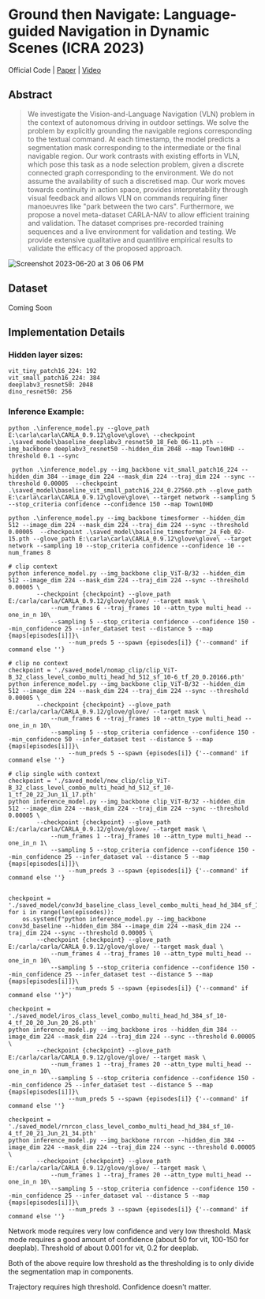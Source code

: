 # Ground then Navigate: Language-guided Navigation in Dynamic Scenes (ICRA 2023)

Official Code | [Paper](https://arxiv.org/pdf/2209.11972.pdf) | [Video](https://youtu.be/bSwtb6APGns)

## Abstract
> We investigate the Vision-and-Language Navigation (VLN) problem in the context of autonomous driving in outdoor settings. We solve the problem by explicitly grounding the navigable regions corresponding to the textual command. At each timestamp, the model predicts a segmentation mask corresponding to the intermediate or the final navigable region. Our work contrasts with existing efforts in VLN, which pose this task as a node selection problem, given a discrete connected graph corresponding to the environment. We do not assume the availability of such a discretised map. Our work moves towards continuity in action space, provides interpretability through visual feedback and allows VLN on commands requiring finer manoeuvres like "park between the two cars". Furthermore, we propose a novel meta-dataset CARLA-NAV to allow efficient training and validation. The dataset comprises pre-recorded training sequences and a live environment for validation and testing. We provide extensive qualitative and quantitive empirical results to validate the efficacy of the proposed approach.

![Screenshot 2023-06-20 at 3 06 06 PM](https://github.com/kanji95/Carla-Nav/assets/30688360/3866fa1d-bd8c-47b4-89cc-13fb9966e4d4)

## Dataset 

Coming Soon

## Implementation Details

### Hidden layer sizes:

```
vit_tiny_patch16_224: 192
vit_small_patch16_224: 384
deeplabv3_resnet50: 2048
dino_resnet50: 256
```

### Inference Example:

```
python .\inference_model.py --glove_path E:\carla\carla\CARLA_0.9.12\glove\glove\ --checkpoint .\saved_model\baseline_deeplabv3_resnet50_18_Feb_06-11.pth --img_backbone deeplabv3_resnet50 --hidden_dim 2048 --map Town10HD --threshold 0.1 --sync
```

```
 python .\inference_model.py --img_backbone vit_small_patch16_224 --hidden_dim 384 --image_dim 224 --mask_dim 224 --traj_dim 224 --sync --threshold 0.00005  --checkpoint .\saved_model\baseline_vit_small_patch16_224_0.27560.pth --glove_path E:\carla\carla\CARLA_0.9.12\glove\glove\ --target network --sampling 5 --stop_criteria confidence --confidence 150 --map Town10HD
```


```
python .\inference_model.py --img_backbone timesformer --hidden_dim 512 --image_dim 224 --mask_dim 224 --traj_dim 224 --sync --threshold 0.00005  --checkpoint .\saved_model\baseline_timesformer_24_Feb_02-15.pth --glove_path E:\carla\carla\CARLA_0.9.12\glove\glove\ --target network --sampling 10 --stop_criteria confidence --confidence 10 --num_frames 8 
```

```
# clip context
python inference_model.py --img_backbone clip_ViT-B/32 --hidden_dim 512 --image_dim 224 --mask_dim 224 --traj_dim 224 --sync --threshold 0.00005 \
        --checkpoint {checkpoint} --glove_path E:/carla/carla/CARLA_0.9.12/glove/glove/ --target mask \
            --num_frames 6 --traj_frames 10 --attn_type multi_head --one_in_n 10\
            --sampling 5 --stop_criteria confidence --confidence 150 --min_confidence 25 --infer_dataset test --distance 5 --map {maps[episodes[i]]}\
                 --num_preds 5 --spawn {episodes[i]} {'--command' if command else ''}
```

```
# clip no context
checkpoint = './saved_model/nomap_clip/clip_ViT-B_32_class_level_combo_multi_head_hd_512_sf_10-6_tf_20_0.20166.pth'
python inference_model.py --img_backbone clip_ViT-B/32 --hidden_dim 512 --image_dim 224 --mask_dim 224 --traj_dim 224 --sync --threshold 0.00005 \
        --checkpoint {checkpoint} --glove_path E:/carla/carla/CARLA_0.9.12/glove/glove/ --target mask \
            --num_frames 6 --traj_frames 10 --attn_type multi_head --one_in_n 10\
            --sampling 5 --stop_criteria confidence --confidence 150 --min_confidence 50 --infer_dataset test --distance 5 --map {maps[episodes[i]]}\
                 --num_preds 5 --spawn {episodes[i]} {'--command' if command else ''}
```

```
# clip single with context
checkpoint = './saved_model/new_clip/clip_ViT-B_32_class_level_combo_multi_head_hd_512_sf_10-1_tf_20_22_Jun_11_17.pth'
python inference_model.py --img_backbone clip_ViT-B/32 --hidden_dim 512 --image_dim 224 --mask_dim 224 --traj_dim 224 --sync --threshold 0.00005 \
        --checkpoint {checkpoint} --glove_path E:/carla/carla/CARLA_0.9.12/glove/glove/ --target mask \
            --num_frames 1 --traj_frames 10 --attn_type multi_head --one_in_n 1\
            --sampling 5 --stop_criteria confidence --confidence 150 --min_confidence 25 --infer_dataset val --distance 5 --map {maps[episodes[i]]}\
                 --num_preds 3 --spawn {episodes[i]} {'--command' if command else ''}


```

```
checkpoint = './saved_model/conv3d_baseline_class_level_combo_multi_head_hd_384_sf_10_tf_20_05_Apr_09_00.pth'
for i in range(len(episodes)):
    os.system(f"python inference_model.py --img_backbone conv3d_baseline --hidden_dim 384 --image_dim 224 --mask_dim 224 --traj_dim 224 --sync --threshold 0.00005 \
        --checkpoint {checkpoint} --glove_path E:/carla/carla/CARLA_0.9.12/glove/glove/ --target mask_dual \
            --num_frames 4 --traj_frames 10 --attn_type multi_head --one_in_n 10\
            --sampling 5 --stop_criteria confidence --confidence 150 --min_confidence 25 --infer_dataset test --distance 5 --map {maps[episodes[i]]}\
                 --num_preds 5 --spawn {episodes[i]} {'--command' if command else ''}")
```

```
checkpoint = './saved_model/iros_class_level_combo_multi_head_hd_384_sf_10-4_tf_20_20_Jun_20_26.pth'
python inference_model.py --img_backbone iros --hidden_dim 384 --image_dim 224 --mask_dim 224 --traj_dim 224 --sync --threshold 0.00005 \
        --checkpoint {checkpoint} --glove_path E:/carla/carla/CARLA_0.9.12/glove/glove/ --target mask \
            --num_frames 1 --traj_frames 20 --attn_type multi_head --one_in_n 10\
            --sampling 5 --stop_criteria confidence --confidence 150 --min_confidence 25 --infer_dataset test --distance 5 --map {maps[episodes[i]]}\
                 --num_preds 5 --spawn {episodes[i]} {'--command' if command else ''}
```

```
checkpoint = './saved_model/rnrcon_class_level_combo_multi_head_hd_384_sf_10-4_tf_20_21_Jun_21_34.pth'
python inference_model.py --img_backbone rnrcon --hidden_dim 384 --image_dim 224 --mask_dim 224 --traj_dim 224 --sync --threshold 0.00005 \
        --checkpoint {checkpoint} --glove_path E:/carla/carla/CARLA_0.9.12/glove/glove/ --target mask \
            --num_frames 1 --traj_frames 20 --attn_type multi_head --one_in_n 10\
            --sampling 5 --stop_criteria confidence --confidence 150 --min_confidence 25 --infer_dataset val --distance 5 --map {maps[episodes[i]]}\
                 --num_preds 3 --spawn {episodes[i]} {'--command' if command else ''}
```

Network mode requires very low confidence and very low threshold.
Mask mode requires a good amount of confidence (about 50 for vit, 100-150 for deeplab). Threshold of about 0.001 for vit, 0.2 for deeplab.

Both of the above require low threshold as the thresholding is to only divide the segmentation map in components.


Trajectory requires high threshold. Confidence doesn't matter.
